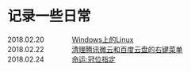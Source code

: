 # 记录一些日常
2018.02.20　　　　[Windows上的Linux](https://github.com/beifangwudi/yukky/tree/master/20180220)  
2018.02.22　　　　[清理腾讯微云和百度云盘的右键菜单](https://github.com/beifangwudi/yukky/tree/master/20180222)  
2018.02.24　　　　[命运:冠位指定](https://github.com/beifangwudi/yukky/tree/master/20180224)  
